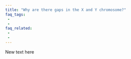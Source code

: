 ```yaml
---
title: "Why are there gaps in the X and Y chromosome?"
faq_tags:
 -
 -
faq_related:
 -
 -
---
```


New text here
